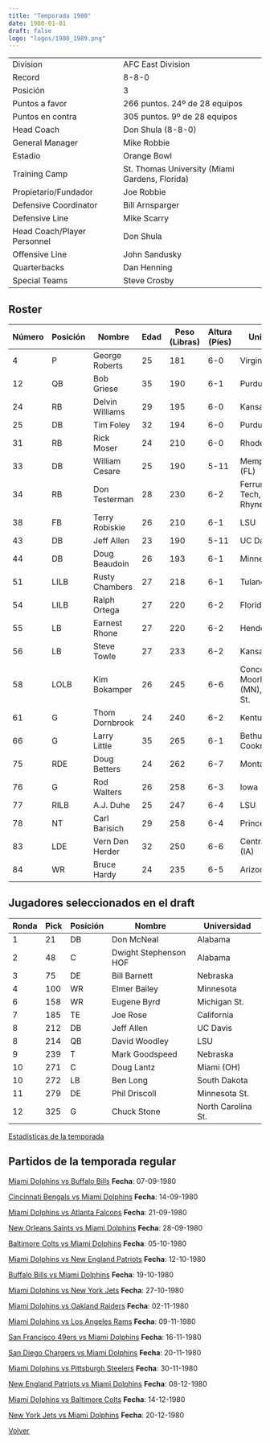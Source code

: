 ```yaml
---
title: "Temporada 1980"
date: 1980-01-01
draft: false
logo: "logos/1980_1989.png"
---
```


|                      |                      |
|-------------------------|---------------------------|
| Division               | AFC East Division            |
| Record                 | 8-8-0              |
| Posición               | 3            |
| Puntos a favor         | 266 puntos. 24º de 28 equipos           |
| Puntos en contra       | 305 puntos. 9º de 28 equipos       |
| Head Coach             | Don Shula (8-8-0)               |
| General Manager        | Mike Robbie      |
| Estadio                | Orange Bowl             |
| Training Camp          | St. Thomas University (Miami Gardens, Florida)        |
| Propietario/Fundador | Joe Robbie |
| Defensive Coordinator | Bill Arnsparger |
| Defensive Line | Mike Scarry |
| Head Coach/Player Personnel | Don Shula |
| Offensive Line | John Sandusky |
| Quarterbacks | Dan Henning |
| Special Teams | Steve Crosby |


## Roster

| Número | Posición | Nombre           | Edad | Peso (Libras) | Altura (Píes) | Universidad          |
|--------|----------|------------------|------|---------------|---------------|----------------------|
| 4 | P | George Roberts | 25 | 181 | 6-0 | Virginia Tech |
| 12 | QB | Bob Griese | 35 | 190 | 6-1 | Purdue |
| 24 | RB | Delvin Williams | 29 | 195 | 6-0 | Kansas |
| 25 | DB | Tim Foley | 32 | 194 | 6-0 | Purdue |
| 31 | RB | Rick Moser | 24 | 210 | 6-0 | Rhode Island |
| 33 | DB | William Cesare | 25 | 190 | 5-11 | Memphis,Miami (FL) |
| 34 | RB | Don Testerman | 28 | 230 | 6-2 | Ferrum,Virginia Tech,Lenoir-Rhyne,Clemson |
| 38 | FB | Terry Robiskie | 26 | 210 | 6-1 | LSU |
| 43 | DB | Jeff Allen | 23 | 190 | 5-11 | UC Davis |
| 44 | DB | Doug Beaudoin | 26 | 193 | 6-1 | Minnesota |
| 51 | LILB | Rusty Chambers | 27 | 218 | 6-1 | Tulane |
| 54 | LILB | Ralph Ortega | 27 | 220 | 6-2 | Florida |
| 55 | LB | Earnest Rhone | 27 | 220 | 6-2 | Henderson St. |
| 56 | LB | Steve Towle | 27 | 233 | 6-2 | Kansas |
| 58 | LOLB | Kim Bokamper | 26 | 245 | 6-6 | Concordia-Moorhead (MN),San Jose St. |
| 61 | G | Thom Dornbrook | 24 | 240 | 6-2 | Kentucky |
| 66 | G | Larry Little | 35 | 265 | 6-1 | Bethune-Cookman |
| 75 | RDE | Doug Betters | 24 | 262 | 6-7 | Montana,Nevada |
| 76 | G | Rod Walters | 26 | 258 | 6-3 | Iowa |
| 77 | RILB | A.J. Duhe | 25 | 247 | 6-4 | LSU |
| 78 | NT | Carl Barisich | 29 | 258 | 6-4 | Princeton |
| 83 | LDE | Vern Den Herder | 32 | 250 | 6-6 | Central College (IA) |
| 84 | WR | Bruce Hardy | 24 | 235 | 6-5 | Arizona St. |


## Jugadores seleccionados en el draft

| Ronda | Pick | Posición | Nombre           | Universidad          |
|-------|------|----------|------------------|----------------------|
| 1 | 21 | DB | Don McNeal | Alabama |
| 2 | 48 | C | Dwight Stephenson HOF | Alabama |
| 3 | 75 | DE | Bill Barnett | Nebraska |
| 4 | 100 | WR | Elmer Bailey | Minnesota |
| 6 | 158 | WR | Eugene Byrd | Michigan St. |
| 7 | 185 | TE | Joe Rose | California |
| 8 | 212 | DB | Jeff Allen | UC Davis |
| 8 | 214 | QB | David Woodley | LSU |
| 9 | 239 | T | Mark Goodspeed | Nebraska |
| 10 | 271 | C | Doug Lantz | Miami (OH) |
| 10 | 272 | LB | Ben Long | South Dakota |
| 11 | 279 | DE | Phil Driscoll | Minnesota St. |
| 12 | 325 | G | Chuck Stone | North Carolina St. |



[Estadisticas de la temporada](/historia/stats/1980)

## Partidos de la temporada regular

[Miami Dolphins vs Buffalo Bills](/historia/partidos/mia-buf-19800907) **Fecha**: 07-09-1980

[Cincinnati Bengals vs Miami Dolphins](/historia/partidos/cin-mia-19800914) **Fecha**: 14-09-1980

[Miami Dolphins vs Atlanta Falcons](/historia/partidos/mia-atl-19800921) **Fecha**: 21-09-1980

[New Orleans Saints vs Miami Dolphins](/historia/partidos/no-mia-19800928) **Fecha**: 28-09-1980

[Baltimore Colts vs Miami Dolphins](/historia/partidos/clt-mia-19801005) **Fecha**: 05-10-1980

[Miami Dolphins vs New England Patriots](/historia/partidos/mia-ne-19801012) **Fecha**: 12-10-1980

[Buffalo Bills vs Miami Dolphins](/historia/partidos/buf-mia-19801019) **Fecha**: 19-10-1980

[Miami Dolphins vs New York Jets](/historia/partidos/mia-nyj-19801027) **Fecha**: 27-10-1980

[Miami Dolphins vs Oakland Raiders](/historia/partidos/mia-oak-19801102) **Fecha**: 02-11-1980

[Miami Dolphins vs Los Angeles Rams](/historia/partidos/mia-lar-19801109) **Fecha**: 09-11-1980

[San Francisco 49ers vs Miami Dolphins](/historia/partidos/sf-mia-19801116) **Fecha**: 16-11-1980

[San Diego Chargers vs Miami Dolphins](/historia/partidos/sd-mia-19801120) **Fecha**: 20-11-1980

[Miami Dolphins vs Pittsburgh Steelers](/historia/partidos/mia-pit-19801130) **Fecha**: 30-11-1980

[New England Patriots vs Miami Dolphins](/historia/partidos/ne-mia-19801208) **Fecha**: 08-12-1980

[Miami Dolphins vs Baltimore Colts](/historia/partidos/mia-clt-19801214) **Fecha**: 14-12-1980

[New York Jets vs Miami Dolphins](/historia/partidos/nyj-mia-19801220) **Fecha**: 20-12-1980





[Volver](/historia)